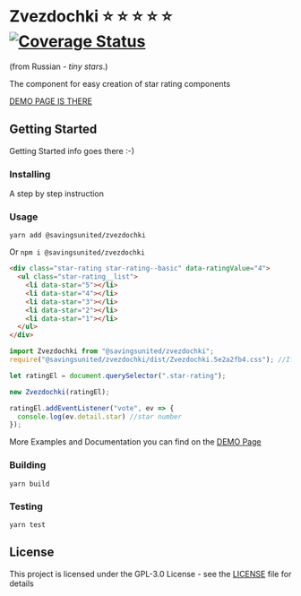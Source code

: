 # Zvezdochki :star: :star: :star: :star: :star: [![Coverage Status](https://coveralls.io/repos/github/pcvg/zvezdochki/badge.svg?branch=master)](https://coveralls.io/github/pcvg/zvezdochki?branch=master)
 (from Russian - _tiny stars_.)

The component for easy creation of star rating components

[DEMO PAGE IS THERE](https://pcvg.github.io/zvezdochki/)

## Getting Started

Getting Started info goes there :-)

### Installing

A step by step instruction

### Usage

`yarn add @savingsunited/zvezdochki`

Or
`npm i @savingsunited/zvezdochki
`

```html
<div class="star-rating star-rating--basic" data-ratingValue="4">
  <ul class="star-rating__list">
    <li data-star="5"></li>
    <li data-star="4"></li>
    <li data-star="3"></li>
    <li data-star="2"></li>
    <li data-star="1"></li>
  </ul>
</div>
```

```javascript
import Zvezdochki from "@savingsunited/zvezdochki";
require("@savingsunited/zvezdochki/dist/Zvezdochki.5e2a2fb4.css"); //If you need css

let ratingEl = document.querySelector(".star-rating");

new Zvezdochki(ratingEl);

ratingEl.addEventListener("vote", ev => {
  console.log(ev.detail.star) //star number
});
```

More Examples and Documentation you can find on the [DEMO Page](https://pcvg.github.io/zvezdochki/)

### Building

```yarn build```


### Testing

```yarn test```

## License

This project is licensed under the GPL-3.0 License - see the [LICENSE](LICENSE) file for details
